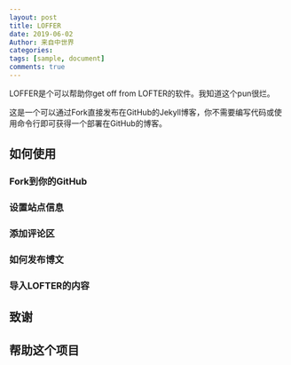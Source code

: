 ```yaml
---
layout: post
title: LOFFER
date: 2019-06-02
Author: 来自中世界
categories: 
tags: [sample, document]
comments: true
---
```


LOFFER是个可以帮助你get off from LOFTER的软件。我知道这个pun很烂。

这是一个可以通过Fork直接发布在GitHub的Jekyll博客，你不需要编写代码或使用命令行即可获得一个部署在GitHub的博客。

## 如何使用
### Fork到你的GitHub
### 设置站点信息
### 添加评论区
### 如何发布博文
### 导入LOFTER的内容

## 致谢

## 帮助这个项目